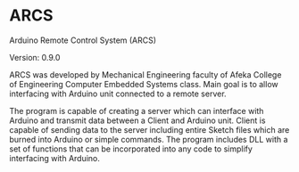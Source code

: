 # ARCS
Arduino Remote Control System (ARCS)

Version: 0.9.0

ARCS was developed by Mechanical Engineering faculty of
Afeka College of Engineering Computer Embedded Systems class.
Main goal is to allow interfacing with Arduino unit connected to a remote server.

The program is capable of creating a server which can interface with Arduino
and transmit data between a Client and Arduino unit.
Client is capable of sending data to the server including entire Sketch files
which are burned into Arduino or simple commands.
The program includes DLL with a set of functions that can be incorporated 
into any code to simplify interfacing with Arduino.
